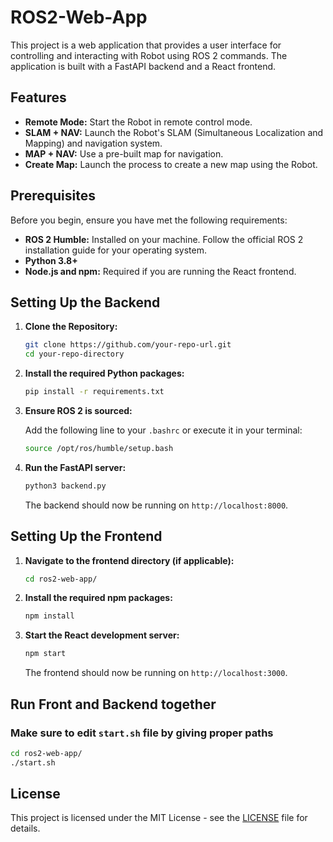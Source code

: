 # ROS2-Web-App

This project is a web application that provides a user interface for controlling and interacting with Robot using ROS 2 commands. The application is built with a FastAPI backend and a React frontend.

## Features

- **Remote Mode:** Start the Robot in remote control mode.
- **SLAM + NAV:** Launch the Robot's SLAM (Simultaneous Localization and Mapping) and navigation system.
- **MAP + NAV:** Use a pre-built map for navigation.
- **Create Map:** Launch the process to create a new map using the Robot.

## Prerequisites

Before you begin, ensure you have met the following requirements:

- **ROS 2 Humble:** Installed on your machine. Follow the official ROS 2 installation guide for your operating system.
- **Python 3.8+**
- **Node.js and npm:** Required if you are running the React frontend.

## Setting Up the Backend

1. **Clone the Repository:**

    ```bash
    git clone https://github.com/your-repo-url.git
    cd your-repo-directory
    ```

2. **Install the required Python packages:**

    ```bash
    pip install -r requirements.txt
    ```

4. **Ensure ROS 2 is sourced:**

    Add the following line to your `.bashrc` or execute it in your terminal:

    ```bash
    source /opt/ros/humble/setup.bash
    ```

5. **Run the FastAPI server:**

    ```bash
    python3 backend.py
    ```

    The backend should now be running on `http://localhost:8000`.

## Setting Up the Frontend

1. **Navigate to the frontend directory (if applicable):**

    ```bash
    cd ros2-web-app/
    ```

2. **Install the required npm packages:**

    ```bash
    npm install
    ```

3. **Start the React development server:**

    ```bash
    npm start
    ```

    The frontend should now be running on `http://localhost:3000`.

## Run Front and Backend together
### Make sure to edit `start.sh` file by giving proper paths 
```bash
cd ros2-web-app/
./start.sh
```

## License

This project is licensed under the MIT License - see the [LICENSE](LICENSE) file for details.
